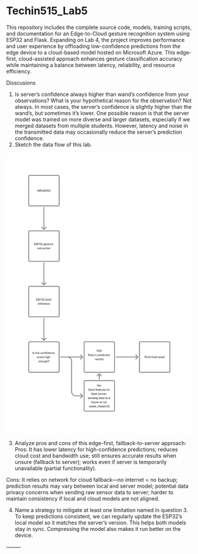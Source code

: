 # Techin515_Lab5

This repository includes the complete source code, models, training scripts, and documentation for an Edge-to-Cloud gesture recognition system using ESP32 and Flask. Expanding on Lab 4, the project improves performance and user experience by offloading low-confidence predictions from the edge device to a cloud-based model hosted on Microsoft Azure. This edge-first, cloud-assisted approach enhances gesture classification accuracy while maintaining a balance between latency, reliability, and resource efficiency.

Disscusions
1. Is server’s confidence always higher than wand’s confidence from your observations? What is your hypothetical reason for the observation?
Not always. In most cases, the server’s confidence is slightly higher than the wand’s, but sometimes it’s lower.
One possible reason is that the server model was trained on more diverse and larger datasets, especially if we merged datasets from multiple students. However, latency and noise in the transmitted data may occasionally reduce the server’s prediction confidence.
2. Sketch the data flow of this lab.
<img src="Images/data%20flow.png" alt="Data Flow" width="600"/>

3. Analyze pros and cons of this edge-first, fallback-to-server approach:
Pros: It has lower latency for high-confidence predictions; reduces cloud cost and bandwidth use; still ensures accurate results when unsure (fallback to server); works even if server is temporarily unavailable (partial functionality).

Cons: It relies on network for cloud fallback—no internet = no backup; prediction results may vary between local and server model; potential data privacy concerns when sending raw sensor data to server; harder to maintain consistency if local and cloud models are not aligned.

4. Name a strategy to mitigate at least one limitation named in question 3.
To keep predictions consistent, we can regularly update the ESP32’s local model so it matches the server’s version. This helps both models stay in sync. Compressing the model also makes it run better on the device.

⸻

